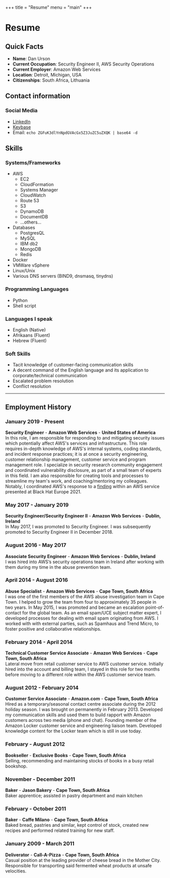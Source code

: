 +++
title = "Resume"
menu = "main"
+++

# Resume

## Quick Facts

* **Name**: Dan Urson
* **Current Occupation**: Security Engineer II, AWS Security Operations
* **Current Employer**: Amazon Web Services
* **Location**: Detroit, Michigan, USA
* **Citizenships**: South Africa, Lithuania

## Contact information

### Social Media

* [LinkedIn](https://linkedin.com/in/durson)
* [Keybase](https://keybase.io/durson)
* Email: `echo ZGFuK3dlYnNpdGVAcGx5Z3JuZC5uZXQK | base64 -d`

## Skills

### Systems/Frameworks

* AWS
  * EC2
  * CloudFormation
  * Systems Manager
  * CloudWatch
  * Route 53
  * S3
  * DynamoDB
  * DocumentDB
  * ...others...
* Databases
  * PostgresQL
  * MySQL
  * IBM db2
  * MongoDB
  * Redis
* Docker
* VMWare vSphere
* Linux/Unix
* Various DNS servers (BIND9, dnsmasq, tinydns)

### Programming Languages

* Python
* Shell script

### Languages I speak

* English (Native)
* Afrikaans (Fluent)
* Hebrew (Fluent)

### Soft Skills

* Tacit knowledge of customer-facing communication skills
* A decent command of the English language and its application to corporate/technical communication
* Escalated problem resolution
* Conflict resolution

---

## Employment History

### January 2019 - Present  

**Security Engineer** - **Amazon Web Services** - **United States of America**  
    In this role, I am responsible for responding to and mitigating security issues which potentially affect AWS's services and infrastructure. This role requires in-depth knowledge of AWS's internal systems, coding standards, and incident response practices; it is at once a security engineering, customer relationship management, customer service and program management role.
    I specialize in security research community engagement and coordinated vulnerability disclosure, as part of a small team of experts in this field. I am also responsible for creating tools and processes to streamline my team's work, and coaching/mentoring my colleagues. Notably, I coordinated AWS's response to a [finding](https://www.intruder.io/research/practical-http-header-smuggling) within an AWS service presented at Black Hat Europe 2021.
   

### May 2017 - January 2019

**Security Engineer/Security Engineer II** - **Amazon Web Services** - **Dublin, Ireland**  
    In May 2017, I was promoted to Security Engineer. I was subsequently promoted to Security Engineer II in December 2018.

### August 2016 - May 2017

**Associate Security Engineer** - **Amazon Web Services** - **Dublin, Ireland**  
    I was hired into AWS’s security operations team in Ireland after working with them during my time in the abuse prevention team.

### April 2014 - August 2016

**Abuse Specialist** - **Amazon Web Services** - **Cape Town, South Africa**  
    I was one of the first members of the AWS abuse investigation team in Cape Town. I helped to grow the team from four to approximately 35 people in two years. In May 2015, I was promoted and became an escalation point-of-contact for the global team. As an email spam/UCE subject matter expert, I developed processes for dealing with email spam originating from AWS. I worked with with external parties, such as Spamhaus and Trend Micro, to foster positive and collaborative relationships.

### February 2014 - April 2014

**Technical Customer Service Associate** - **Amazon Web Services** - **Cape Town, South Africa**  
    Lateral move from retail customer service to AWS customer service. Initially hired into the account and billing team, I stayed in this role for two months before moving to a different role within the AWS customer service team.

### August 2012 - February 2014

**Customer Service Associate** - **Amazon.com** - **Cape Town, South Africa**  
    Hired as a temporary/seasonal contact centre associate during the 2012 holiday season. I was brought on permanently in February 2013. Developed my communication skills and used them to build rapport with Amazon customers across two media (phone and chat). Founding member of the Amazon Locker customer service and engineering liaison team. Developed knowledge content for the Locker team which is still in use today.

### February - August 2012

**Bookseller** - **Exclusive Books** - **Cape Town, South Africa**  
Selling, recommending and maintaining stocks of books in a busy retail bookshop.

### November - December 2011

**Baker** - **Jason Bakery** - **Cape Town, South Africa**  
    Baker apprentice; assisted in pastry department and main kitchen

### February - October 2011

**Baker** - **Caffe Milano** - **Cape Town, South Africa**  
    Baked bread, pastries and similar, kept control of stock, created new recipes and performed related training for new staff.

### January 2009 - March 2011

**Deliverator** - **Call-A-Pizza** - **Cape Town, South Africa**  
    Casual position at the leading provider of cheese bread in the Mother City. Responsible for transporting said fermented wheat products at unsafe velocities.
